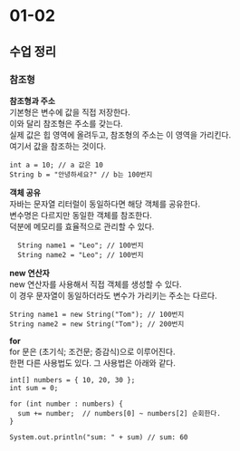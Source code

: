 01-02
==

## 수업 정리

### 참조형
**참조형과 주소**    
기본형은 변수에 값을 직접 저장한다.    
이와 달리 참조형은 주소를 갖는다.    
실제 값은 힙 영역에 올려두고, 참조형의 주소는 이 영역을 가리킨다.    
여기서 값을 참조하는 것이다.

~~~ 
int a = 10; // a 값은 10
String b = "안녕하세요?" // b는 100번지
~~~

**객체 공유**   
자바는 문자열 리터럴이 동일하다면 해당 객체를 공유한다.   
변수명은 다르지만 동일한 객체를 참조한다.    
덕분에 메모리를 효율적으로 관리할 수 있다.    

~~~ 
  String name1 = "Leo"; // 100번지
  String name2 = "Leo"; // 100번지
~~~

**new 연산자**   
new 연산자를 사용해서 직접 객체를 생성할 수 있다.    
이 경우 문자열이 동일하더라도 변수가 가리키는 주소는 다르다.

~~~
String name1 = new String("Tom"); // 100번지
String name2 = new String("Tom"); // 200번지
~~~

**for**   
for 문은 (초기식; 조건문; 증감식)으로 이루어진다.   
한편 다른 사용법도 있다. 그 사용법은 아래와 같다.   

~~~
int[] numbers = { 10, 20, 30 };
int sum = 0;

for (int number : numbers) {
  sum += number;  // numbers[0] ~ numbers[2] 순회한다.
}

System.out.println("sum: " + sum) // sum: 60
~~~
